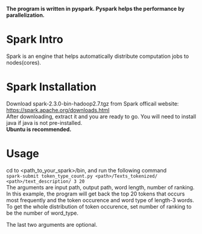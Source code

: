 **The program is written in pyspark. Pyspark helps the performance by parallelization.**

# Spark Intro
Spark is an engine that helps automatically distribute computation jobs to nodes(cores).

# Spark Installation
Download spark-2.3.0-bin-hadoop2.7.tgz from Spark officail website: https://spark.apache.org/downloads.html  
After downloading, extract it and you are ready to go. You will need to install java if java is not pre-installed.  
**Ubuntu is recommended.**

# Usage
cd to <path_to_your_spark>/bin, and run the following command    
`spark-submit token_type_count.py <path>/Texts_tokenized/ <path>/text_description/ 3 20`   
The arguments are input path, output path, word length, number of ranking. In this example, the program will get back the top 20 tokens that occurs most frequently and the token occurence and word type of length-3 words.  
To get the whole distribution of token occurence, set number of ranking to be the number of word_type.  

The last two arguments are optional.
